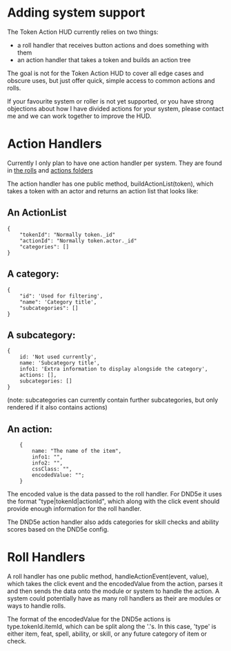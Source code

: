 # Adding system support

The Token Action HUD currently relies on two things:

- a roll handler that receives button actions and does something with them
- an action handler that takes a token and builds an action tree

The goal is not for the Token Action HUD to cover all edge cases and obscure uses, but just offer quick, simple access to common actions and rolls.

If your favourite system or roller is not yet supported, or you have strong objections about how I have divided actions for your system, please contact me and we can work together to improve the HUD.

# Action Handlers

Currently I only plan to have one action handler per system. They are found in [the rolls](scripts/rolls/) and [actions folders](scripts/actions/)

The action handler has one public method, buildActionList(token), which takes a token with an actor and returns an action list that looks like:

## An ActionList

```
{
    "tokenId": "Normally token._id"
    "actionId": "Normally token.actor._id"
    "categories": []
}
```

## A category:

```
{
    "id": 'Used for filtering',
    "name": 'Category title',
    "subcategories": []
}
```

## A subcategory:

```
{
    id: 'Not used currently',
    name: 'Subcategory title',
    info1: 'Extra information to display alongside the category',
    actions: [],
    subcategories: []
}
```

(note: subcategories can currently contain further subcategories, but only rendered if it also contains actions)

## An action:

```
    {
        name: "The name of the item",
        info1: "",
        info2: "",
        cssClass: "",
        encodedValue: "";
    }
```

The encoded value is the data passed to the roll handler. For DND5e it uses the format "type|tokenId|actionId", which along with the click event should provide enough information for the roll handler.

The DND5e action handler also adds categories for skill checks and ability scores based on the DND5e config.

# Roll Handlers

A roll handler has one public method, handleActionEvent(event, value), which takes the click event and the encodedValue from the action, parses it and then sends the data onto the module or system to handle the action. A system could potentially have as many roll handlers as their are modules or ways to handle rolls.

The format of the encodedValue for the DND5e actions is type.tokenId.itemId, which can be split along the '.'s. In this case, 'type' is either item, feat, spell, ability, or skill, or any future category of item or check.
